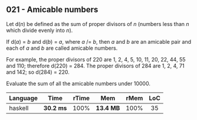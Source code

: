 021 - Amicable numbers
----------------------

Let d(*n*) be defined as the sum of proper divisors of *n* (numbers less than
*n* which divide evenly into *n*).

If d(*a*) = *b* and d(*b*) = *a*, where *a* /= *b*, then *a* and *b* are an
amicable pair and each of *a* and *b* are called amicable numbers.

For example, the proper divisors of 220 are 1, 2, 4, 5, 10, 11, 20, 22, 44, 55
and 110; therefore d(220) = 284. The proper divisors of 284 are 1, 2, 4, 71 and
142; so d(284) = 220.

Evaluate the sum of all the amicable numbers under 10000.

Language | Time | rTime | Mem | rMem | LoC
--- | :---: | :---: | :---: | :---: | :---:
haskell | **30.2 ms** | 100% | **13.4 MB** | 100% | 35
